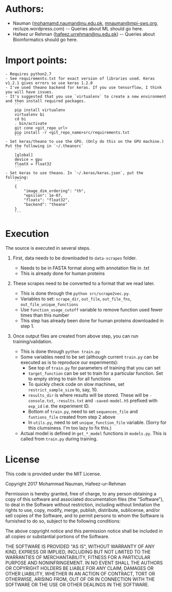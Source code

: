 # Authors:

- Nauman (mohamamd.nauman@nu.edu.pk, mnauman@mpi-sws.org, recluze.wordpress.com) -- Queries about ML should go here.
- Hafeez ur Rehman (hafeez.urrehman@nu.edu.pk) -- Queries about Bioinformatics should go here.



# Import points:
    - Requires python2.7
    - See requirements.txt for exact version of libraries used. Keras v1.2.1 gives errors so use keras 1.2.0
    - I've used theano backend for keras. If you use tensorflow, I think you will have issues.
    - It's suggested that you use `virtualenv` to create a new environment and then install required packages.
        ```
        pip install virtualenv
        virtualenv bi
        cd bi
        . bin/activate
        git cone <git_repo_url>
        pip install -r <git_repo_name>src/requirements.txt
        ```
    - Set keras/theano to use the GPU. (Only do this on the GPU machine.) Put the following in `~/.theanorc`
        ```
        [global]
        device = gpu
        floatX = float32
        ```
    - Set keras to use theano. In `~/.keras/keras.json`, put the following:
        ```
        {
            "image_dim_ordering": "th",
            "epsilon": 1e-07,
            "floatx": "float32",
            "backend": "theano"
        }
        ```

# Execution
The source is executed in several steps.

1. First, data needs to be downloaded to `data-scrapes` folder.
    - Needs to be in FASTA format along with annotation file in .txt
    - This is already done for human proteins


2. These scrapes need to be converted to a format that we read later.
    - This is done through the `python src/scrape2vec.py`.
    - Variables to set: `scrape_dir`, `out_file`, `out_file_fns`, `out_file_unique_functions`
    - Use `function_usage_cutoff` variable to remove function used fewer times than this number
    - This step has already been done for human proteins downloaded in step 1.


3. Once output files are created from above step, you can run training/validation.
    - This is done through `python train.py`
    - Some variables need to be set (although current `train.py` can be executed as is to reproduce our experiments):
        * See top of `train.py` for parameters of training that you can set
        * `target_function` can be set to train for a particular function. Set to empty string to train for all functions
        * To quickly check code on slow machines, set `restrict_sample_size` to, say, 10.
        * `results_dir` is where results will be stored. These will be `-console.txt`, `-results.txt` and `-saved-model.h5` prefixed with `exp_id` i.e. the experiment ID.
        * Bottom of `train.py`, need to set `sequences_file` and `funtions_file` created from step 2 above
        * In `utils.py`, need to set `unique_function_file` variable. (Sorry for this clumsiness. I'm too lazy to fix this.)
    - Actual model is defined in `get_*_model` functions in `models.py`. This is called from `train.py` during training.

# License

This code is provided under the MIT License. 

Copyright 2017 Mohammad Nauman, Hafeez-ur-Rehman  

Permission is hereby granted, free of charge, to any person obtaining a copy of this software and associated documentation files (the "Software"), to deal in the Software without restriction, including without limitation the rights to use, copy, modify, merge, publish, distribute, sublicense, and/or sell copies of the Software, and to permit persons to whom the Software is furnished to do so, subject to the following conditions:

The above copyright notice and this permission notice shall be included in all copies or substantial portions of the Software.

THE SOFTWARE IS PROVIDED "AS IS", WITHOUT WARRANTY OF ANY KIND, EXPRESS OR IMPLIED, INCLUDING BUT NOT LIMITED TO THE WARRANTIES OF MERCHANTABILITY, FITNESS FOR A PARTICULAR PURPOSE AND NONINFRINGEMENT. IN NO EVENT SHALL THE AUTHORS OR COPYRIGHT HOLDERS BE LIABLE FOR ANY CLAIM, DAMAGES OR OTHER LIABILITY, WHETHER IN AN ACTION OF CONTRACT, TORT OR OTHERWISE, ARISING FROM, OUT OF OR IN CONNECTION WITH THE SOFTWARE OR THE USE OR OTHER DEALINGS IN THE SOFTWARE.
